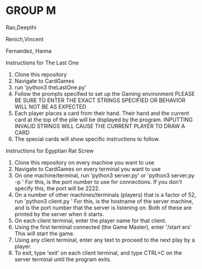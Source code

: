 # GROUP M

Rao,Deepthi

Renich,Vincent

Fernandez, Hanna

Instructions for The Last One

1. Clone this repository
2. Navigate to CardGames
3. run 'python3 theLastOne.py'
4. Follow the prompts specified to set up the Gaming environment
   	PLEASE BE SURE TO ENTER THE EXACT STRINGS SPECIFIED OR BEHAVIOR WILL NOT BE AS EXPECTED
5. Each player places a card from their hand. Their hand and the current card at the top of the pile will be displayed by the program.
	INPUTTING INVALID STRINGS WILL CAUSE THE CURRENT PLAYER TO DRAW A CARD
6. The special cards will show specific instructions to follow.

Instructions for Egyptian Rat Screw

1. Clone this repository on every machine you want to use
2. Navigate to CardGames on every terminal you want to use
3. On one machine/terminal, run 'python3 server.py' or 'python3 server.py -p <PORT>'
For this, <PORT> is the port number to use for connections.
If you don't specify this, the port will be 2222.
4. On a number of other machines/terminals (players) that is a factor of 52, run 'python3 client.py <HOST> <PORT>'
For this, <HOST> is the hostname of the server machine, and <PORT> is the port number that the
server is listening on. Both of these are printed by the server when it starts.
5. On each client terminal, enter the player name for that client.
6. Using the first terminal connected (the Game Master), enter '/start ers'
This will start the game.
7. Using any client terminal, enter any text to proceed to the next play by a player.
8. To exit, type 'exit' on each client terminal, and type CTRL+C on the server terminal until
   the program exits.
